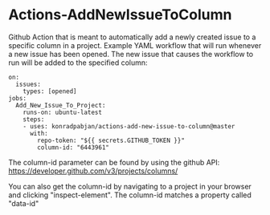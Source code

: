 # Actions-AddNewIssueToColumn

Github Action that is meant to automatically add a newly created issue to a specific column in a project. Example YAML workflow that will run whenever a new issue has been opened. The new issue that causes the workflow to run will be added to the specified column:

```name: "New Issue Automation"
on:
  issues:
    types: [opened]
jobs:
  Add_New_Issue_To_Project:
    runs-on: ubuntu-latest
    steps:
    - uses: konradpabjan/actions-add-new-issue-to-column@master
      with:
        repo-token: "${{ secrets.GITHUB_TOKEN }}"
        column-id: "6443961"
 ```
        
The column-id parameter can be found by using the github API: https://developer.github.com/v3/projects/columns/

You can also get the column-id by navigating to a project in your browser and clicking "inspect-element". The column-id matches a property called "data-id"

